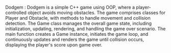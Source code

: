 Dodgem  :
Dodgem  is a simple C++ game using OOP, where a player-controlled object avoids moving obstacles. The game comprises classes for Player and Obstacle, with methods to handle movement and collision detection. The Game class manages the overall game state, including initialization, updating, rendering, and handling the game over scenario. The main function creates a Game instance, initiates the game loop, and continuously updates and renders the game until collision occurs, displaying the player's score upon game over.

